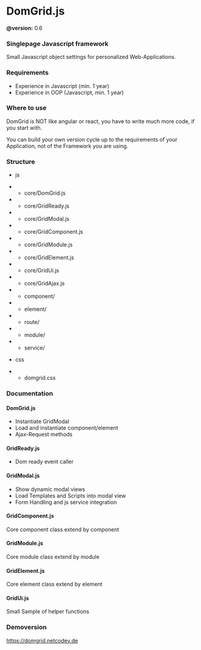 # DomGrid.js

**@version:** 0.6

### Singlepage Javascript framework

Small Javascript object settings for personalized Web-Applications.

### Requirements

- Experience in Javascript (min. 1 year)
- Experience in OOP (Javascript, min. 1 year)


### Where to use
DomGrid is NOT like angular or react, you have to write much more code, if you start with.

You can build your own version cycle up to the requirements of your Application, not of the Framework you are using.

### Structure

- js
- - core/DomGrid.js
- - core/GridReady.js
- - core/GridModal.js
- - core/GridComponent.js
- - core/GridModule.js
- - core/GridElement.js
- - core/GridUi.js
- - core/GridAjax.js
- - component/
- - element/
- - route/
- - module/
- - service/

- css
- - domgrid.css

### Documentation 

#### DomGrid.js 
- Instantiate GridModal
- Load and instantiate component/element
- Ajax-Request methods

#### GridReady.js
- Dom ready event caller

#### GridModal.js
- Show dynamic modal views
- Load Templates and Scripts into modal view
- Form Handling and js service integration

#### GridComponent.js
Core component class extend by component

#### GridModule.js
Core module class extend by module

#### GridElement.js
Core element class extend by element

#### GridUi.js
Small Sample of helper functions

### Demoversion
https://domgrid.netcodev.de
